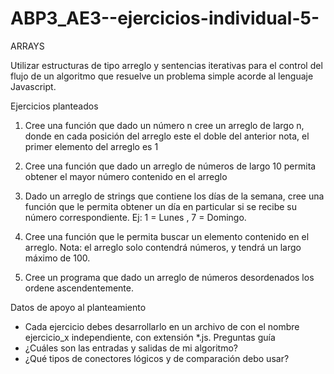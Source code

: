 # ABP3_AE3--ejercicios-individual-5-

ARRAYS

Utilizar estructuras de tipo arreglo y sentencias iterativas para el control del flujo  de  un 
algoritmo que resuelve un problema simple acorde al lenguaje Javascript. 

Ejercicios planteados 

1. Cree  una  función  que  dado  un  número  n  cree  un  arreglo  de  largo  n,  donde  en  cada posición del arreglo este el doble del anterior nota, el primer elemento del arreglo es 1 
 
2. Cree una función que dado un arreglo de números de largo 10 permita obtener el mayor 
número contenido en el arreglo 
 
3. Dado  un  arreglo  de  strings  que  contiene  los  días  de  la semana, cree una función que le 
permita obtener un día en particular si se recibe su número correspondiente. 
Ej: 1  = Lunes , 7 = Domingo. 
 
4. Cree una función que le permita buscar un elemento contenido en el arreglo. 
Nota: el arreglo solo contendrá números, y tendrá un largo máximo de 100. 
 
5. Cree un programa que dado  un  arreglo  de  números  desordenados  los  ordene 
ascendentemente. 


Datos de apoyo al planteamiento 
- Cada ejercicio  debes desarrollarlo en  un  archivo  de  con  el  nombre  ejercicio_x 
independiente, con extensión *.js. 
Preguntas guía 
- ¿Cuáles son las entradas y salidas de mi algoritmo? 
- ¿Qué tipos de conectores lógicos y de comparación debo usar? 
